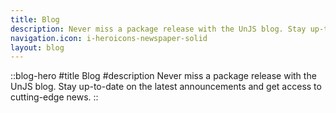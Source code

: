 ```yaml
---
title: Blog
description: Never miss a package release with the UnJS blog. Stay up-to-date on the latest announcements and get access to cutting-edge news.
navigation.icon: i-heroicons-newspaper-solid
layout: blog
---
```


::blog-hero
#title
Blog
#description
Never miss a package release with the UnJS blog. Stay up-to-date on the latest announcements and get access to cutting-edge news.
::
